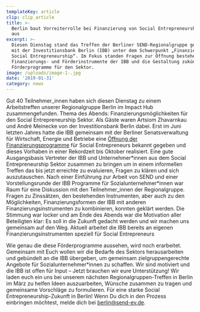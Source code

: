 ```yaml
---
templateKey: article
clip: clip_article
title: >-
  Berlin baut Vorreiterrolle bei Finanzierung von Social Entrepreneurship weiter
  aus
excerpt: >-
  Diesen Dienstag stand das Treffen der Berliner SEND-Regionalgruppe gemeinsam
  mit der Investitionsbank Berlin (IBB) unter dem Schwerpunkt „Finanzierung
  Social Entrepreneurship“. Im Fokus standen Fragen zur Öffnung bestehender
  Finanzierungs- und Förderinstrumente der IBB und die Gestaltung zukünftiger
  Förderprogramme für den Sektor.
image: /uploads/image-1-.jpg
date: '2019-01-31'
category: news
---
```

Gut 40 Teilnehmer_innen haben sich diesen Dienstag zu einem Arbeitstreffen unserer Regionalgruppe Berlin im Impact Hub zusammengefunden. Thema des Abends: Finanzierungsmöglichkeiten für den Social Entrepreneurship Sektor. Als Gäste waren Artsiom Zhavarnkau und André Meinecke von der Investitionsbank Berlin dabei. Erst im Juni letzten Jahres hatte die IBB gemeinsam mit der Berliner Senatsverwaltung für Wirtschaft, Energie und Betriebe eine [Öffnung der Finanzierungsprogramme](https://bit.ly/2Mlx2XR) für Social Entrepreneurs bekannt gegeben und dieses Vorhaben in einer Rekordzeit bis Oktober realisiert. Eine gute Ausgangsbasis Vertreter der IBB und Unternehmer\*innen aus dem Social Entrepreneurship Sektor zusammen zu bringen um in einem informellen Treffen das bis jetzt erreichte zu evaluieren, Fragen zu klären und sich auszutauschen. Nach einer Einführung zur Arbeit von SEND und einer Vorstellungsrunde der IBB Programme für Sozialunternehmer\*innen war Raum für eine Diskussion mit den Teilnehmer_innen der Regionalgruppe. Fragen zu Zinssätzen, den bestehenden Instrumenten, aber auch zu den Möglichkeiten, Finanzierungsformen der IBB mit anderen Finanzierungsinstrumenten zu kombinieren, konnten geklärt werden. Die Stimmung war locker und am Ende des Abends war die Motivation aller Beteiligten klar: Es soll in die Zukunft gedacht werden und wir machen uns gemeinsam auf den Weg. Aktuell arbeitet die IBB bereits an eigenen Finanzierungsinstrumenten speziell für Social Entrepreneurs

Wie genau die diese Förderprogramme aussehen, wird noch erarbeitet. Gemeinsam mit Euch wollen wir die Bedarfe des Sektors herausarbeiten und gebündelt an die IBB übergeben, um gemeinsam zielgruppengerechte Angebote für Sozialunternehmer*innen zu schaffen. Wir sind motiviert und die IBB ist offen für Input – Jetzt brauchen wir eure Unterstützung! Wir laden euch ein uns bei unserem nächsten Regionalgruppen-Treffen in Berlin im März zu helfen Ideen auszuarbeiten, Wünsche zusammen zu tragen und gemeinsame Vorschläge zu formulieren. Für eine starke Social Entrepreneurship-Zukunft in Berlin! Wenn Du dich in den Prozess einbringen möchtest, melde dich bei berlin@send-ev.de.
